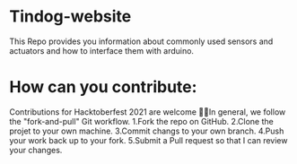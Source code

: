 
# Tindog-website
This Repo provides you information about commonly used sensors and actuators and how to interface them with arduino.
# How can you contribute:
Contributions for Hacktoberfest 2021 are welcome 🎉🎉In general, we follow the "fork-and-pull" Git workflow.
1.Fork the repo on GitHub.
2.Clone the projet to your own machine.
3.Commit changs to your own branch.
4.Push your work back up to your fork.
5.Submit a Pull request so that I can review your changes.

